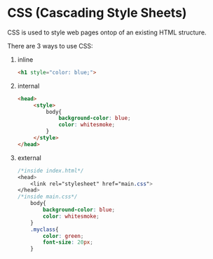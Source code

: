 # CSS (Cascading Style Sheets)

CSS is used to style web pages ontop of an existing HTML structure.

There are 3 ways to use CSS:

1. inline
    ```HTML
    <h1 style="color: blue;">
    ```

2. internal
    ```HTML
    <head>
         <style>
             body{
                 background-color: blue;
                 color: whitesmoke;
             }
         </style>
    </head>
    ```

3. external
    ```CSS
    /*inside index.html*/
    <head>
        <link rel="stylesheet" href="main.css">
    </head>
    /*inside main.css*/
        body{
            background-color: blue;
            color: whitesmoke;
        }
        .myclass{
            color: green;
            font-size: 20px;
        }
    ```
